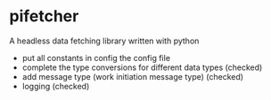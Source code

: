 # pifetcher
A headless data fetching library written with python 

- put all constants in config the config file
- complete the type conversions for different data types (checked)
- add message type (work initiation message type) (checked)
- logging (checked)